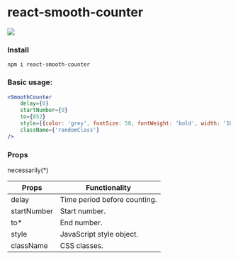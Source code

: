 # react-smooth-counter

![](https://user-images.githubusercontent.com/47715137/91746549-13196880-ebbd-11ea-987f-bb46e82d73d2.gif)

### Install

```
npm i react-smooth-counter
```
### Basic usage:

```jsx
<SmoothCounter
    delay={0}
    startNumber={0}
    to={852}
    style={{color: 'grey', fontSize: 50, fontWeight: 'bold', width: '100%'}}
    className={'randomClass'}
/>
```
### Props

necessarily(*)

| Props  | Functionality |
| ------------- | ------------- |
| delay  | Time period before counting. |
| startNumber | Start number. |
| to* | End number. |
| style | JavaScript style object. |
| className | CSS classes. |
